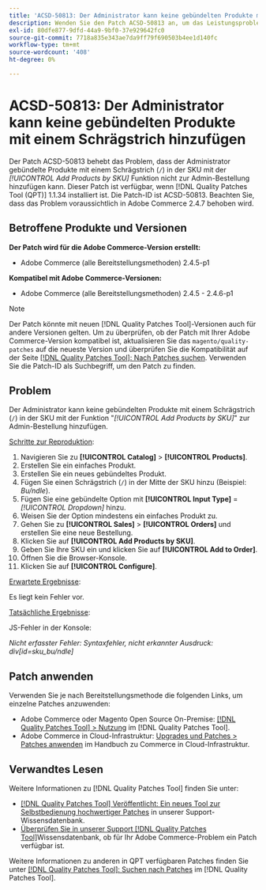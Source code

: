 ```yaml
---
title: 'ACSD-50813: Der Administrator kann keine gebündelten Produkte mit einem Schrägstrich hinzufügen'
description: Wenden Sie den Patch ACSD-50813 an, um das Leistungsproblem von Adobe Commerce zu beheben, bei dem der Administrator bzw. die Administratorin nicht gebündelte Produkte mit einem Schrägstrich (“/„) in der SKU mit der Funktion „Produkte nach SKU hinzufügen“ zur Administratorbestellung hinzufügen kann.
exl-id: 80dfe877-9dfd-44a9-9bf0-37e929642fc0
source-git-commit: 7718a835e343ae7da9ff79f690503b4ee1d140fc
workflow-type: tm+mt
source-wordcount: '408'
ht-degree: 0%

---
```


# ACSD-50813: Der Administrator kann keine gebündelten Produkte mit einem Schrägstrich hinzufügen

Der Patch ACSD-50813 behebt das Problem, dass der Administrator gebündelte Produkte mit einem Schrägstrich (`/`) in der SKU mit der *[!UICONTROL Add Products by SKU]* Funktion nicht zur Admin-Bestellung hinzufügen kann. Dieser Patch ist verfügbar, wenn [!DNL Quality Patches Tool (QPT)] 1.1.34 installiert ist. Die Patch-ID ist ACSD-50813. Beachten Sie, dass das Problem voraussichtlich in Adobe Commerce 2.4.7 behoben wird.

## Betroffene Produkte und Versionen

**Der Patch wird für die Adobe Commerce-Version erstellt:**

* Adobe Commerce (alle Bereitstellungsmethoden) 2.4.5-p1

**Kompatibel mit Adobe Commerce-Versionen:**

* Adobe Commerce (alle Bereitstellungsmethoden) 2.4.5 - 2.4.6-p1

>[!NOTE]
>
>Der Patch könnte mit neuen [!DNL Quality Patches Tool]-Versionen auch für andere Versionen gelten. Um zu überprüfen, ob der Patch mit Ihrer Adobe Commerce-Version kompatibel ist, aktualisieren Sie das `magento/quality-patches` auf die neueste Version und überprüfen Sie die Kompatibilität auf der Seite [[!DNL Quality Patches Tool]: Nach Patches suchen](https://experienceleague.adobe.com/tools/commerce-quality-patches/index.html?lang=de). Verwenden Sie die Patch-ID als Suchbegriff, um den Patch zu finden.

## Problem

Der Administrator kann keine gebündelten Produkte mit einem Schrägstrich (`/`) in der SKU mit der Funktion &quot;*[!UICONTROL Add Products by SKU]*&quot; zur Admin-Bestellung hinzufügen.

<u>Schritte zur Reproduktion</u>:

1. Navigieren Sie zu **[!UICONTROL Catalog]** > **[!UICONTROL Products]**.
1. Erstellen Sie ein einfaches Produkt.
1. Erstellen Sie ein neues gebündeltes Produkt.
1. Fügen Sie einen Schrägstrich (`/`) in der Mitte der SKU hinzu (Beispiel: *Bu/ndle*).
1. Fügen Sie eine gebündelte Option mit **[!UICONTROL Input Type]** = *[!UICONTROL Dropdown]* hinzu.
1. Weisen Sie der Option mindestens ein einfaches Produkt zu.
1. Gehen Sie zu **[!UICONTROL Sales]** > **[!UICONTROL Orders]** und erstellen Sie eine neue Bestellung.
1. Klicken Sie auf **[!UICONTROL Add Products by SKU]**.
1. Geben Sie Ihre SKU ein und klicken Sie auf **[!UICONTROL Add to Order]**.
1. Öffnen Sie die Browser-Konsole.
1. Klicken Sie auf **[!UICONTROL Configure]**.

<u>Erwartete Ergebnisse</u>:

Es liegt kein Fehler vor.

<u>Tatsächliche Ergebnisse</u>:

JS-Fehler in der Konsole:

*Nicht erfasster Fehler: Syntaxfehler, nicht erkannter Ausdruck: div[id=sku_bu/ndle]*

## Patch anwenden

Verwenden Sie je nach Bereitstellungsmethode die folgenden Links, um einzelne Patches anzuwenden:

* Adobe Commerce oder Magento Open Source On-Premise: [[!DNL Quality Patches Tool] > Nutzung](https://experienceleague.adobe.com/docs/commerce-operations/tools/quality-patches-tool/usage.html?lang=de) im [!DNL Quality Patches Tool].
* Adobe Commerce in Cloud-Infrastruktur: [Upgrades und Patches > Patches anwenden](https://experienceleague.adobe.com/docs/commerce-cloud-service/user-guide/develop/upgrade/apply-patches.html?lang=de) im Handbuch zu Commerce in Cloud-Infrastruktur.

## Verwandtes Lesen

Weitere Informationen zu [!DNL Quality Patches Tool] finden Sie unter:

* [[!DNL Quality Patches Tool] Veröffentlicht: Ein neues Tool zur Selbstbedienung hochwertiger Patches](/help/announcements/adobe-commerce-announcements/magento-quality-patches-released-new-tool-to-self-serve-quality-patches.md) in unserer Support-Wissensdatenbank.
* [Überprüfen Sie in unserer Support [!DNL Quality Patches Tool]](/help/support-tools/patches-available-in-qpt-tool/check-patch-for-magento-issue-with-magento-quality-patches.md)Wissensdatenbank, ob für Ihr Adobe Commerce-Problem ein Patch verfügbar ist.

Weitere Informationen zu anderen in QPT verfügbaren Patches finden Sie unter [[!DNL Quality Patches Tool]: Suchen nach Patches](https://experienceleague.adobe.com/tools/commerce-quality-patches/index.html?lang=de) im [!DNL Quality Patches Tool].

